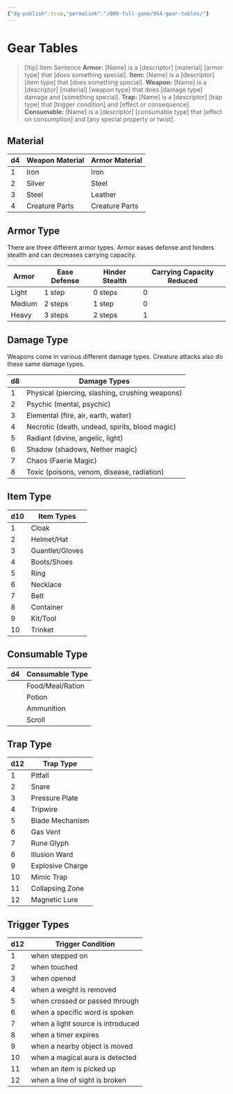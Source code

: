 ```yaml
---
{"dg-publish":true,"permalink":"/000-full-game/954-gear-tables/"}
---
```


# Gear Tables

> [!tip] Item Sentence
> **Armor:** \[Name] is a \[descriptor] \[material] \[armor type] that \[does something special].
> **Item:** \[Name] is a \[descriptor] \[item type] that \[does something special].
> **Weapon:** \[Name] is a \[descriptor] \[material] \[weapon type] that does \[damage type] damage and \[something special].
> **Trap:** \[Name] is a \[descriptor] \[trap type] that \[trigger condition] and \[effect or consequence].
> **Consumable:** \[Name\] is a \[descriptor\] \[consumable type\] that \[effect on consumption\] and \[any special property or twist\].

## Material

| d4  | Weapon Material | Armor Material |
| --- | --------------- | -------------- |
| 1   | Iron            | Iron           |
| 2   | Silver          | Steel          |
| 3   | Steel           | Leather        |
| 4   | Creature Parts  | Creature Parts |

## Armor Type
There are three different armor types. Armor eases defense and hinders stealth and can decreases carrying capacity.

| Armor  | Ease Defense | Hinder Stealth | Carrying Capacity Reduced |
| ------ | ------------ | -------------- | ------------------------- |
| Light  | 1 step       | 0 steps        | 0                         |
| Medium | 2 steps      | 1 step         | 0                         |
| Heavy  | 3 steps      | 2 steps        | 1                         |

## Damage Type
Weapons come in various different damage types.  Creature attacks also do these same damage types.  

| d8  | Damage Types                                    |
| --- | ----------------------------------------------- |
| 1   | Physical (piercing, slashing, crushing weapons) |
| 2   | Psychic (mental, psychic)                       |
| 3   | Elemental (fire, air, earth, water)             |
| 4   | Necrotic (death, undead, spirits, blood magic)  |
| 5   | Radiant (divine, angelic, light)                |
| 6   | Shadow (shadows, Nether magic)                  |
| 7   | Chaos (Faerie Magic)                            |
| 8   | Toxic (poisons, venom, disease, radiation)      |
## Item Type

| d10 | Item Types      |
| --- | --------------- |
| 1   | Cloak           |
| 2   | Helmet/Hat      |
| 3   | Guantlet/Gloves |
| 4   | Boots/Shoes     |
| 5   | Ring            |
| 6   | Necklace        |
| 7   | Belt            |
| 8   | Container       |
| 9   | Kit/Tool        |
| 10  | Trinket         |
## Consumable Type

| d4  | Consumable Type  |
| --- | ---------------- |
|     | Food/Meal/Ration |
|     | Potion           |
|     | Ammunition       |
|     | Scroll           |

## Trap Type

| d12 | Trap Type        |
| --- | ---------------- |
| 1   | Pitfall          |
| 2   | Snare            |
| 3   | Pressure Plate   |
| 4   | Tripwire         |
| 5   | Blade Mechanism  |
| 6   | Gas Vent         |
| 7   | Rune Glyph       |
| 8   | Illusion Ward    |
| 9   | Explosive Charge |
| 10  | Mimic Trap       |
| 11  | Collapsing Zone  |
| 12  | Magnetic Lure    |
## Trigger Types

| d12 | Trigger Condition                 |
| --- | --------------------------------- |
| 1   | when stepped on                   |
| 2   | when touched                      |
| 3   | when opened                       |
| 4   | when a weight is removed          |
| 5   | when crossed or passed through    |
| 6   | when a specific word is spoken    |
| 7   | when a light source is introduced |
| 8   | when a timer expires              |
| 9   | when a nearby object is moved     |
| 10  | when a magical aura is detected   |
| 11  | when an item is picked up         |
| 12  | when a line of sight is broken    |
